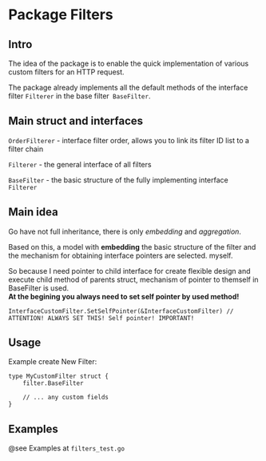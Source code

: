 # Package Filters

## Intro

The idea of ​​the package is to enable the quick implementation of various custom filters for an HTTP request.

The package already implements all the default methods of the interface filter `Filterer` in the base filter` BaseFilter`.

## Main struct and interfaces

`OrderFilterer` - interface filter order, allows you to link its filter ID list to a filter chain

`Filterer` - the general interface of all filters

`BaseFilter` - the basic structure of the fully implementing interface` Filterer`

## Main idea

Go have not full inheritance, there is only *embedding* and *aggregation*.
 
Based on this, a model with **embedding** the basic structure of the filter and the mechanism for obtaining interface pointers are selected.
myself.


So because I need pointer to child interface for create flexible design and execute child method of parents struct, mechanism of pointer to themself in BaseFilter is used.  
**At the begining you always need to set self pointer by used method!**

    InterfaceCustomFilter.SetSelfPointer(&InterfaceCustomFilter) // ATTENTION! ALWAYS SET THIS! Self pointer! IMPORTANT!

## Usage

Example create New Filter:

    type MyCustomFilter struct {
        filter.BaseFilter
        
        // ... any custom fields
    }

## Examples

@see Examples at `filters_test.go`